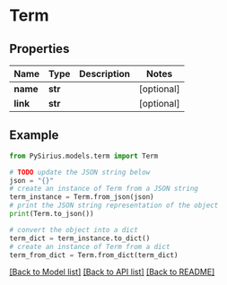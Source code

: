 # Term


## Properties

Name | Type | Description | Notes
------------ | ------------- | ------------- | -------------
**name** | **str** |  | [optional] 
**link** | **str** |  | [optional] 

## Example

```python
from PySirius.models.term import Term

# TODO update the JSON string below
json = "{}"
# create an instance of Term from a JSON string
term_instance = Term.from_json(json)
# print the JSON string representation of the object
print(Term.to_json())

# convert the object into a dict
term_dict = term_instance.to_dict()
# create an instance of Term from a dict
term_from_dict = Term.from_dict(term_dict)
```
[[Back to Model list]](../README.md#documentation-for-models) [[Back to API list]](../README.md#documentation-for-api-endpoints) [[Back to README]](../README.md)


